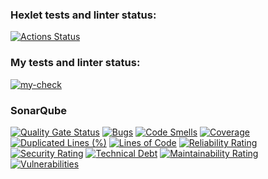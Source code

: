### Hexlet tests and linter status:
[![Actions Status](https://github.com/sergeycherkasovv/java-project-72/actions/workflows/hexlet-check.yml/badge.svg)](https://github.com/sergeycherkasovv/java-project-72/actions)

### My tests and linter status:
[![my-check](https://github.com/sergeycherkasovv/java-project-72/actions/workflows/blank.yml/badge.svg)](https://github.com/sergeycherkasovv/java-project-72/actions/workflows/blank.yml)

### SonarQube
[![Quality Gate Status](https://sonarcloud.io/api/project_badges/measure?project=sergeycherkasovv_java-project-72&metric=alert_status)](https://sonarcloud.io/summary/new_code?id=sergeycherkasovv_java-project-72)
[![Bugs](https://sonarcloud.io/api/project_badges/measure?project=sergeycherkasovv_java-project-72&metric=bugs)](https://sonarcloud.io/summary/new_code?id=sergeycherkasovv_java-project-72)
[![Code Smells](https://sonarcloud.io/api/project_badges/measure?project=sergeycherkasovv_java-project-72&metric=code_smells)](https://sonarcloud.io/summary/new_code?id=sergeycherkasovv_java-project-72)
[![Coverage](https://sonarcloud.io/api/project_badges/measure?project=sergeycherkasovv_java-project-72&metric=coverage)](https://sonarcloud.io/summary/new_code?id=sergeycherkasovv_java-project-72)
[![Duplicated Lines (%)](https://sonarcloud.io/api/project_badges/measure?project=sergeycherkasovv_java-project-72&metric=duplicated_lines_density)](https://sonarcloud.io/summary/new_code?id=sergeycherkasovv_java-project-72)
[![Lines of Code](https://sonarcloud.io/api/project_badges/measure?project=sergeycherkasovv_java-project-72&metric=ncloc)](https://sonarcloud.io/summary/new_code?id=sergeycherkasovv_java-project-72)
[![Reliability Rating](https://sonarcloud.io/api/project_badges/measure?project=sergeycherkasovv_java-project-72&metric=reliability_rating)](https://sonarcloud.io/summary/new_code?id=sergeycherkasovv_java-project-72)
[![Security Rating](https://sonarcloud.io/api/project_badges/measure?project=sergeycherkasovv_java-project-72&metric=security_rating)](https://sonarcloud.io/summary/new_code?id=sergeycherkasovv_java-project-72)
[![Technical Debt](https://sonarcloud.io/api/project_badges/measure?project=sergeycherkasovv_java-project-72&metric=sqale_index)](https://sonarcloud.io/summary/new_code?id=sergeycherkasovv_java-project-72)
[![Maintainability Rating](https://sonarcloud.io/api/project_badges/measure?project=sergeycherkasovv_java-project-72&metric=sqale_rating)](https://sonarcloud.io/summary/new_code?id=sergeycherkasovv_java-project-72)
[![Vulnerabilities](https://sonarcloud.io/api/project_badges/measure?project=sergeycherkasovv_java-project-72&metric=vulnerabilities)](https://sonarcloud.io/summary/new_code?id=sergeycherkasovv_java-project-72)